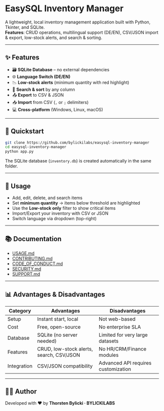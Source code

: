 # EasySQL Inventory Manager

A lightweight, local inventory management application built with Python, Tkinter, and SQLite.  
**Features**: CRUD operations, multilingual support (DE/EN), CSV/JSON import & export, low-stock alerts, and search & sorting.

---

## ✨ Features
- 🗃️ **SQLite Database** – no external dependencies
- 🌐 **Language Switch (DE/EN)**
- 📉 **Low-stock alerts** (minimum quantity with red highlight)
- 🔎 **Search & sort** by any column
- 📤 **Export** to CSV & JSON
- 📥 **Import** from CSV (`,` or `;` delimiters)
- 💻 **Cross-platform** (Windows, Linux, macOS)

---

## 🚀 Quickstart

```bash
git clone https://github.com/bylickilabs/easysql-inventory-manager
cd easysql-inventory-manager
python app.py
```

The SQLite database (`inventory.db`) is created automatically in the same folder.

---

## 📖 Usage
- Add, edit, delete, and search items
- Set **minimum quantity** → items below threshold are highlighted
- Use the **Low-stock only** filter to show critical items
- Import/Export your inventory with CSV or JSON
- Switch language via dropdown (top-right)

---

## 📚 Documentation
- [USAGE.md](USAGE.md)
- [CONTRIBUTING.md](CONTRIBUTING.md)
- [CODE_OF_CONDUCT.md](CODE_OF_CONDUCT.md)
- [SECURITY.md](SECURITY.md)
- [SUPPORT.md](SUPPORT.md)

---

## 📊 Advantages & Disadvantages

| Category | Advantages | Disadvantages |
|----------|-------------|---------------|
| Setup | Instant start, local | Not web-based |
| Cost | Free, open-source | No enterprise SLA |
| Database | SQLite (no server needed) | Limited for very large datasets |
| Features | CRUD, low-stock alerts, search, CSV/JSON | No HR/CRM/Finance modules |
| Integration | CSV/JSON compatibility | Advanced API requires customization |

---

## 👨‍💻 Author
Developed with ❤️ by **Thorsten Bylicki · BYLICKILABS**
